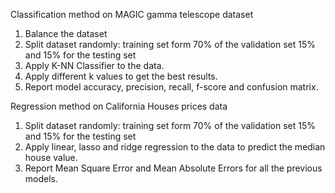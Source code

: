 Classification method on MAGIC gamma telescope dataset 
1) Balance the dataset
2) Split dataset randomly: training set form 70% of the validation set 15% and 15% for the testing set 
3) Apply K-NN Classifier to the data.
4) Apply different k values to get the best results.
5) Report model accuracy, precision, recall, f-score and confusion matrix.


Regression method on California Houses prices data
1) Split dataset randomly: training set form 70% of the validation set 15% and 15% for the testing set 
2) Apply linear, lasso and ridge regression to the data to predict the median house value.
3) Report Mean Square Error and Mean Absolute Errors for all the previous models.

